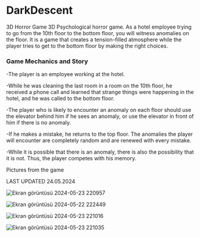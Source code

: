# DarkDescent
3D Horror Game 
3D Psychological horror game. As a hotel employee trying to go from the 10th floor to the bottom floor, you will witness anomalies on the floor. It is a game that creates a tension-filled atmosphere while the player tries to get to the bottom floor by making the right choices.

### Game Mechanics and Story

-The player is an employee working at the hotel.

-While he was cleaning the last room in a room on the 10th floor, 
he received a phone call and learned that strange things were happening in the hotel, 
and he was called to the bottom floor.

-The player who is likely to encounter an anomaly on each floor should use the elevator behind him if he sees an anomaly,
or use the elevator in front of him if there is no anomaly.

-If he makes a mistake, he returns to the top floor. The anomalies the player will encounter are completely random and are renewed with every mistake.

-While it is possible that there is an anomaly, there is also the possibility that it is not. Thus, the player competes with his memory.

Pictures from the game

LAST UPDATED 24.05.2024

![Ekran görüntüsü 2024-05-23 220957](https://github.com/AliBacik/DarkDescent/assets/150438663/9f8867a0-ef65-4cd2-9bd5-3e1a818c9d69)

![Ekran görüntüsü 2024-05-22 222449](https://github.com/AliBacik/DarkDescent/assets/150438663/445522b7-7a0d-45c3-a345-7a95ad7d0428)

![Ekran görüntüsü 2024-05-23 221016](https://github.com/AliBacik/DarkDescent/assets/150438663/34c623b0-ef86-441b-98f1-35f0b344364c)

![Ekran görüntüsü 2024-05-23 221035](https://github.com/AliBacik/DarkDescent/assets/150438663/42331538-c2fa-4bca-9a5f-6230a531a09f)


